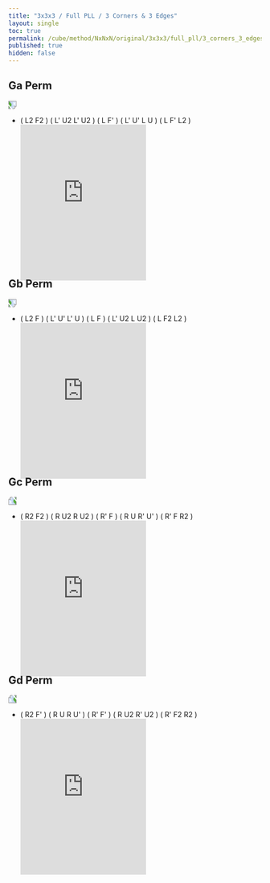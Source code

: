 ```yaml
---
title: "3x3x3 / Full PLL / 3 Corners & 3 Edges"
layout: single
toc: true
permalink: /cube/method/NxNxN/original/3x3x3/full_pll/3_corners_3_edges
published: true
hidden: false
---
```


<head>
  <base target="_blank">
  <style>
    .iframe-wrapper {
      overflow      : hidden;
      margin-bottom : -35px;
    }
    iframe {
      width         : 250px;
      height        : 330px;
      margin-top    : -20px;
      border        : none;
    }
    img {
      max-width:100px;
    }
  </style>
</head>



## Ga Perm

<a href="https://www.speedsolving.com/wiki/index.php/PLL#G_Permutation_:_a">
  <img src="https://www.speedsolving.com/wiki/images/2/2f/G3.gif" style="transform:rotate(90deg)">
</a>

- ( L2 F2 ) ( L' U2 L' U2 ) ( L F' ) ( L' U' L U ) ( L F' L2 )
  <div class="iframe-wrapper">
    <iframe
      scrolling="no"
      src="https://ruwix.com/widget/3d/?alg=L2'%20F2%20L'%20U2%20L'%20U2%20L%20F'%20L'%20U'%20L%20U%20L%20F'%20L2'&solved=U-&hover=9&speed=500&flags=canvas"
    ></iframe>
  </div>



## Gb Perm

<a href="https://www.speedsolving.com/wiki/index.php/PLL#G_Permutation_:_b">
  <img src="https://www.speedsolving.com/wiki/images/4/4d/G2.gif" style="transform:rotate(90deg)">
</a>

- ( L2 F ) ( L' U' L' U ) ( L F ) ( L' U2 L U2 ) ( L F2 L2 )
  <div class="iframe-wrapper">
    <iframe
      scrolling="no"
      src="https://ruwix.com/widget/3d/?alg=L2'%20F%20L'%20U'%20L'%20U%20L%20F%20L'%20U2%20L%20U2%20L%20F2%20L2'&solved=U-&hover=9&speed=500&flags=canvas"
    ></iframe>
  </div>



## Gc Perm

<a href="https://www.speedsolving.com/wiki/index.php/PLL#G_Permutation_:_c">
  <img src="https://www.speedsolving.com/wiki/images/a/a6/G1.gif" style="transform:rotate(-90deg)">
</a>

- ( R2 F2 ) ( R U2 R U2 ) ( R' F ) ( R U R' U' ) ( R' F R2 )
  <div class="iframe-wrapper">
    <iframe
      scrolling="no"
      src="https://ruwix.com/widget/3d/?alg=R2%20F2'%20R%20U2'%20R%20U2'%20R'%20F%20R%20U%20R'%20U'%20R'%20F%20R2&solved=U-&hover=9&speed=500&flags=canvas"
    ></iframe>
  </div>



## Gd Perm

<a href="https://www.speedsolving.com/wiki/index.php/PLL#G_Permutation_:_d">
  <img src="https://www.speedsolving.com/wiki/images/7/75/G.gif" style="transform:rotate(-90deg)">
</a>

- ( R2 F' ) ( R U R U' ) ( R' F' ) ( R U2 R' U2 ) ( R' F2 R2 )
  <div class="iframe-wrapper">
    <iframe
      scrolling="no"
      src="https://ruwix.com/widget/3d/?alg=R2%20F'%20R%20U%20R%20U'%20R'%20F'%20R%20U2'%20R'%20U2'%20R'%20F2'%20R2&solved=U-&hover=9&speed=500&flags=canvas"
    ></iframe>
  </div>
